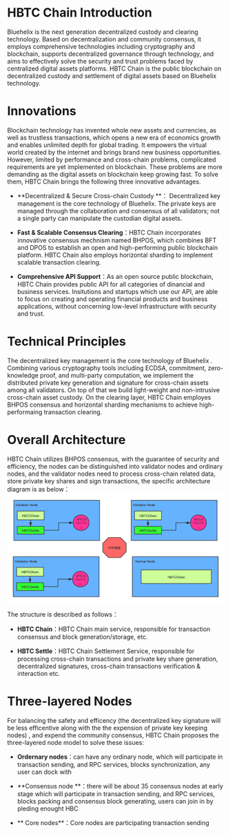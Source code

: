 # HBTC Chain Introduction

Bluehelix is the next generation decentralized custody and clearing technology. Based on decentralization and community consensus, it employs comprehensive technologies including cryptography and blockchain, supports decentralized governance through technology, and aims to effectively solve the security and trust problems faced by centralized digital assets platforms. HBTC Chain is the public blockchain on decentralized custody and settlement of digital assets based on Bluehelix technology.

# Innovations

Blockchain technology has invented whole new assets and currencies, as well as trustless transactions, which opens a new era of economics growth and enables unlimited depth for global trading. It empowers the virtual world created by the internet and brings brand new business opportunities. However, limited by performance and cross-chain problems, complicated requirements are yet implemented on blockchain. These problems are more demanding as the digital assets on blockchain keep growing fast. To solve them, HBTC Chain brings the following three innovative advantages.

- **Decentralized & Secure Cross-chain Custody **： Decentralized key management is the core technology of Bluehelix. The private keys are managed through the collaboration and consensus of all validators; not a single party can manipulate the custodian digital assets.

- **Fast & Scalable Consensus Clearing**：HBTC Chain incorporates innovative consensus mechnism named BHPOS, which combines BFT and DPOS to establish an open and high-performing public blockchain platform. HBTC Chain also employs horizontal sharding to implement scalable transaction clearing.

- **Comprehensive API Support**：As an open source public blockchain, HBTC Chain provides public API for all categories of dinancial and business services. Insitutions and startups which use our API, are able to focus on creating and operating financial products and business applications, without concerning low-level infrastructure with security and trust.

# Technical Principles

The decentralized key management is the core technology of Bluehelix . Combining various cryptography tools including ECDSA, commitment, zero-knowledge proof, and multi-party computation, we implement the distributed private key generation and signature for cross-chain assets among all validators. On top of that we build light-weight and non-intrusive cross-chain asset custody. On the clearing layer, HBTC Chain employes BHPOS consensus and horizontal sharding mechanisms to achieve high-performaing transaction clearing.

# Overall Architecture

HBTC Chain utilizes BHPOS consensus, with the guarantee of security and efficiency, the nodes can be distinguished into validator nodes and ordinary nodes, and the validator nodes need to process cross-chain related data, store private key shares and sign transactions, the specific architecture diagram is as below：
![avatar](hbtcchain.png)

The structure is described as follows：

- **HBTC Chain**：HBTC Chain main service, responsible for transaction consensus and block generation/storage, etc.

- **HBTC Settle**：HBTC Chain Settlement Service, responsible for processing cross-chain transactions and private key share generation, decentralized signatures, cross-chain transactions verification & interaction etc.

# Three-layered Nodes

For balancing the safety and efficency (the decentralized key signature will be less efficentive along with the  the expension of private key keeping nodes) , and expend the community consensus, HBTC Chain proposes the three-layered node model to solve these issues: 

- **Ordernary nodes**：can have any ordinary node, which will participate in  transaction sending, and RPC services,  blocks synchronization, any user can dock with

- **Consensus node **：there will be about 35 consensus nodes at early stage which will participate in  transaction sending, and RPC services,  blocks packing and consensus block generating, users can join in by pleding enought HBC

- ** Core nodes**：Core nodes are participating transaction sending 
